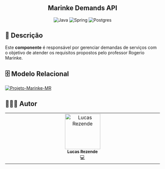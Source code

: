 <h2 align="center">Marinke Demands API</h2>

<div align="center">

![Java](https://img.shields.io/badge/java-%23ED8B00.svg?style=for-the-badge&logo=openjdk&logoColor=white)
![Spring](https://img.shields.io/badge/spring-%236DB33F.svg?style=for-the-badge&logo=spring&logoColor=white)
![Postgres](https://img.shields.io/badge/postgres-%23316192.svg?style=for-the-badge&logo=postgresql&logoColor=white)
</div>

<h2 id="description">📙 Descrição</h2>

Este **componente** é responsável por gerenciar demandas de serviços com o objetivo de atender os requisitos propostos pelo professor Rogerio Marinke. 

<h2 id="relational-model">🗄️ Modelo Relacional</h2>

<a href="https://ibb.co/x747tfq"><img src="https://i.ibb.co/7191dRt/Projeto-Marinke-MR.png" alt="Projeto-Marinke-MR" border="0" /></a>

<h2 id="author">👨🏻‍💻 Autor</h2>

<table>
  <tbody>
    <tr>
      <td align="center" valign="top" width="14.28%"><a href="https://github.com/lucasrznd"><img src="https://avatars.githubusercontent.com/u/101664450?v=4&v=" width="115px;" alt="Lucas Rezende"/><br /><sub><b>Lucas Rezende</b></sub></a><br/><a title="Code">💻</a></td>
  </tbody>
</table>
